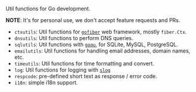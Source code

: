 Util functions for Go development.

__NOTE__: It's for personal use, we don't accept feature requests and PRs.

- `ctxutils`: Util functions for [`gofiber`](https://gofiber.io) web framework,
  mostly `fiber.Ctx`.
- `dnsutils`: Util functions to perform DNS queries.
- `sqlutils`: Util functions with [`goqu`](https://github.com/doug-martin/goqu),
  for SQLite, MySQL, PostgreSQL.
- `emailutils`: Util functions for handling email addresses, domain names, etc.
- `timeutils`: Util functions for time formatting and convert.
- `log`: Util functions for logging with [`slog`](https://github.com/phuslu/log)
- `respcode`: pre-defined short text as response / error code.
- `i18n`: simple i18n support.
